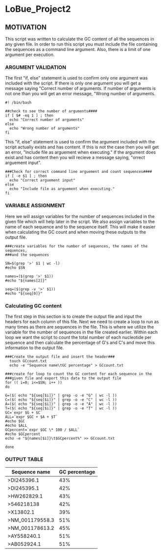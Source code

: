 # LoBue_Project2

## **MOTIVATION** 
This script was written to calculate the GC content of all the sequences in any given file. In order to run this script 
you must include the file containing the sequences as a command line argument. Also, there is a limit of one argument per execution.
### **ARGUMENT VALIDATION**
  The first "if, else" statement is used to confirm only one argument was included with the script. If there is only one argument 
  you will get a message saying "Correct number of arguments. If number of arguments is not one than you will get an error message, 
  "Wrong number of arguments.
  
    #! /bin/bash
  
    ##check to see the number of arguments####
    if [ $# -eq 1 ] ; then
      echo "Correct number of arguments"
    else
      echo "Wrong number of arguments"
    fi

  This "if, else" statement is used to confirm the argument included with the script actually exists and has content. If this is not the 
  case then you will get an error, "Include file as arguement when executing." If the argument does exist and has content then you will recieve a message 
  saying, "orrect arguement input".

    ###Check for correct command line arguement and count sequences####
    if [ -e $1 ] ; then
      echo "Correct arguement input"
    else
      echo "Include file as arguement when executing."
    fi

### **VARIABLE ASSIGNMENT**
  Here we will assign variables for the number of sequences included in the given file which will help later in the script. 
  We also assign variables to the name of each sequence and to the sequence itself. This will make it easier when calculating the GC count and when
  moving these outputs to the output file.
  
    ###create variables for the number of sequences, the names of the sequences,
    ###and the sequences

    SN=$(grep '>' $1 | wc -l)
    #echo $SN

    names=($(grep '>' $1))
    #echo "${names[2]}"

    seq=($(grep -v '>' $1))
    #echo "${seq[0]}"

### Calculating GC content
  The first step in this section is to create the output file and input the headers for each column of this file. 
  Next we need to create a loop to run as many times as there are sequences in the file. This is where we utilize the 
  variable for the number of sequences in the file created earlier. Within each loop we want the script to count the total number of 
  each nucleotide per sequence and then calculate the percentage of G's and C's and move this information to the output file. 
  
    ###Create the output file and insert the header###
      touch GCcount.txt
      echo -e "Sequence name\tGC percentage" > GCcount.txt

    ###create for loop to count the GC content for each sequence in the
    ###given file and export this data to the output file
    for (( i=0; i<=$SN; i++ ))
    do

    G=($( echo "${seq[$i]}" | grep -o -e "G" | wc -l ))
    C=($( echo "${seq[$i]}" | grep -o -e "C" | wc -l ))
    A=($( echo "${seq[$i]}" | grep -o -e "A" | wc -l ))
    T=($( echo "${seq[$i]}" | grep -o -e "T" | wc -l ))
    GC=`expr $G + $C`
    ALL=`expr $GC + $A + $T`
    #echo $GC
    #echo $ALL
    GCpercent=`expr $GC \* 100 / $ALL`
    #echo $GCpercent
    echo -e "${names[$i]}\t$GCpercent%" >> GCcount.txt

    done
    
### **OUTPUT TABLE**
| Sequence name |	GC percentage |
| ------------ |  ------------- |
| >DI245396.1 |	43% |
| >DI245395.1 |	42% |
| >HW262829.1 |	43% |
| >546218138 |	42% |
| >X13802.1 |	39% |
| >NM_001179558.3 |	51% |
| >NM_001178613.2 |	45% |
| >AY558240.1 |	51% |
| >AB052924.1 |	51% |

